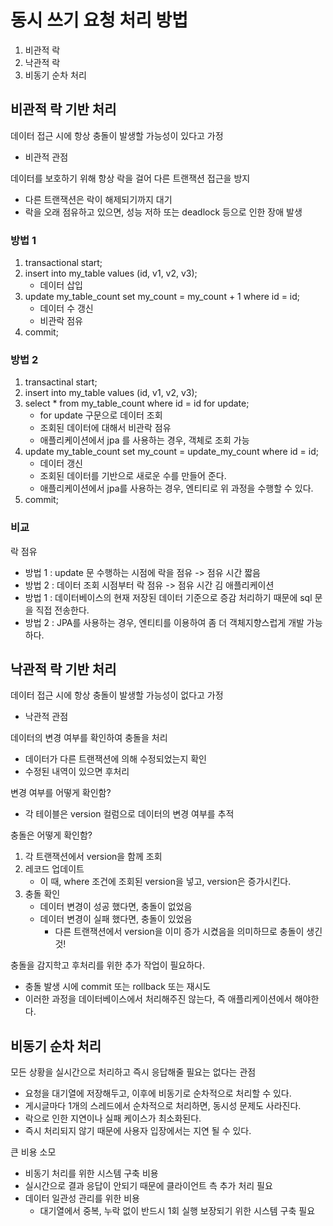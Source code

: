 # 동시 쓰기 요청 처리 방법

1. 비관적 락
2. 낙관적 락
3. 비동기 순차 처리

## 비관적 락 기반 처리
데이터 접근 시에 항상 충돌이 발생할 가능성이 있다고 가정
- 비관적 관점

데이터를 보호하기 위해 항상 락을 걸어 다른 트랜잭션 접근을 방지
- 다른 트랜잭션은 락이 해제되기까지 대기
- 락을 오래 점유하고 있으면, 성능 저하 또는 deadlock 등으로 인한 장애 발생

### 방법 1
1. transactional start;
2. insert into my_table values (id, v1, v2, v3);
	- 데이터 삽입
3. update my_table_count set my_count = my_count + 1 where id = id;
	- 데이터 수 갱신
	- 비관락 점유
4. commit;

### 방법 2
1. transactinal start;
2. insert into my_table values (id, v1, v2, v3);
3. select \* from my_table_count where id = id for update;
	- for update 구문으로 데이터 조회
	- 조회된 데이터에 대해서 비관락 점유
	- 애플리케이션에서 jpa 를 사용하는 경우,  객체로 조회 가능
4. update my_table_count set my_count = update_my_count where id = id;
	- 데이터 갱신
	- 조회된 데이터를 기반으로 새로운 수를 만들어 준다.
	- 애플리케이션에서 jpa를 사용하는 경우, 엔티티로 위 과정을 수행할 수 있다.
5. commit;

### 비교
락 점유
- 방법 1 : update 문 수행하는 시점에 락을 점유 -> 점유 시간 짧음
- 방법 2 : 데이터 조회 시점부터 락 점유 -> 점유 시간 김
애플리케이션
- 방법 1 : 데이터베이스의 현재 저장된 데이터 기준으로 증감 처리하기 때문에 sql 문을 직접 전송한다.
- 방법 2 : JPA를 사용하는 경우, 엔티티를 이용하여 좀 더 객체지향스럽게 개발 가능하다.

## 낙관적 락 기반 처리
데이터 접근 시에 항상 충돌이 발생할 가능성이 없다고 가정
- 낙관적 관점

데이터의 변경 여부를 확인하여 충돌을 처리
- 데이터가 다른 트랜잭션에 의해 수정되었는지 확인
- 수정된 내역이 있으면 후처리

변경 여부를 어떻게 확인함?
- 각 테이블은 version 컬럼으로 데이터의 변경 여부를 추적

충돌은 어떻게 확인함?
1. 각 트랜잭션에서 version을 함께 조회
2. 레코드 업데이트
	- 이 때, where 조건에 조회된 version을 넣고, version은 증가시킨다.
3. 충돌 확인
	- 데이터 변경이 성공 했다면, 충돌이 없었음
	- 데이터 변경이 실패 했다면, 충돌이 있었음
		- 다른 트랜잭션에서 version을 이미 증가 시켰음을 의미하므로 충돌이 생긴것!

충돌을 감지학고 후처리를 위한 추가 작업이 필요하다.
- 충돌 발생 시에 commit 또는 rollback 또는 재시도
- 이러한 과정을 데이터베이스에서 처리해주진 않는다, 즉 애플리케이션에서 해야한다.

## 비동기 순차 처리
모든 상황을 실시간으로 처리하고 즉시 응답해줄 필요는 없다는 관점
- 요청을 대기열에 저장해두고, 이후에 비동기로 순차적으로 처리할 수 있다.
- 게시글마다 1개의 스레드에서 순차적으로 처리하면, 동시성 문제도 사라진다.
- 락으로 인한 지연이나 실패 케이스가 최소화된다.
- 즉시 처리되지 않기 때문에 사용자 입장에서는 지연 될 수 있다.

큰 비용 소모
- 비동기 처리를 위한 시스템 구축 비용
- 실시간으로 결과 응답이 안되기 때문에 클라이언트 측 추가 처리 필요
- 데이터 일관성 관리를 위한 비용
	- 대기열에서 중복, 누락 없이 반드시 1회 실행 보장되기 위한 시스템 구축 필요
